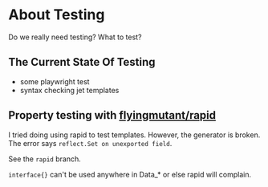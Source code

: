# About Testing

Do we really need testing? What to test?

## The Current State Of Testing

- some playwright test
- syntax checking jet templates

## Property testing with [flyingmutant/rapid](https://github.com/flyingmutant/rapid/)

I tried doing using rapid to test templates. However, the generator is broken. The error says `reflect.Set on unexported field`.

See the `rapid` branch.

`interface{}` can't be used anywhere in Data_* or else rapid will complain.
